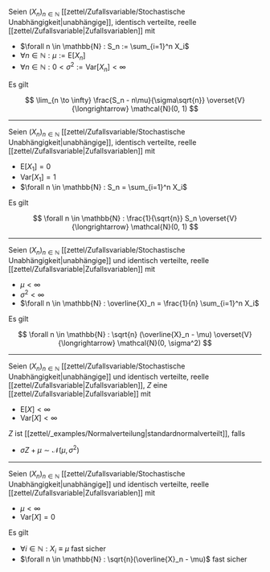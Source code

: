 Seien $(X_n)_{n \in \mathbb{N}}$ [[zettel/Zufallsvariable/Stochastische Unabhängigkeit|unabhängige]], identisch verteilte, reelle [[zettel/Zufallsvariable|Zufallsvariablen]] mit
- $\forall n \in \mathbb{N} : S_n := \sum_{i=1}^n X_i$
- $\forall n \in \mathbb{N} : \mu := \text{E}[X_n]$
- $\forall n \in \mathbb{N} : 0 \lt \sigma^2 := \text{Var}[X_n] \lt \infty$

Es gilt

$$
	\lim_{n \to \infty} \frac{S_n - n\mu}{\sigma\sqrt{n}} \overset{V}{\longrightarrow} \mathcal{N}(0, 1)
$$

---

Seien $(X_n)_{n \in \mathbb{N}}$ [[zettel/Zufallsvariable/Stochastische Unabhängigkeit|unabhängige]], identisch verteilte, reelle [[zettel/Zufallsvariable|Zufallsvariablen]] mit
- $\text{E}[X_1] = 0$
- $\text{Var}[X_1] = 1$
- $\forall n \in \mathbb{N} : S_n = \sum_{i=1}^n X_i$

Es gilt

$$
	\forall n \in \mathbb{N} : \frac{1}{\sqrt{n}} S_n \overset{V}{\longrightarrow} \mathcal{N}(0, 1)
$$

---

Seien $(X_n)_{n \in \mathbb{N}}$ [[zettel/Zufallsvariable/Stochastische Unabhängigkeit|unabhängige]] und identisch verteilte, reelle [[zettel/Zufallsvariable|Zufallsvariablen]] mit
- $\mu \lt \infty$
- $\sigma^2 \lt \infty$
- $\forall n \in \mathbb{N} : \overline{X}_n = \frac{1}{n} \sum_{i=1}^n X_i$

Es gilt

$$
	\forall n \in \mathbb{N} : \sqrt{n} (\overline{X}_n - \mu) \overset{V}{\longrightarrow} \mathcal{N}(0, \sigma^2)
$$

---

Seien $(X_n)_{n \in \mathbb{N}}$ [[zettel/Zufallsvariable/Stochastische Unabhängigkeit|unabhängige]] und identisch verteilte, reelle [[zettel/Zufallsvariable|Zufallsvariablen]], $Z$ eine [[zettel/Zufallsvariable|Zufallsvariable]] mit
- $\text{E}[X] \lt \infty$
- $\text{Var}[X] \lt \infty$

$Z$ ist [[zettel/_examples/Normalverteilung|standardnormalverteilt]], falls
- $\sigma Z + \mu \sim \mathcal{N}(\mu, \sigma^2)$

---

Seien $(X_n)_{n \in \mathbb{N}}$ [[zettel/Zufallsvariable/Stochastische Unabhängigkeit|unabhängige]] und identisch verteilte, reelle [[zettel/Zufallsvariable|Zufallsvariablen]] mit
- $\mu \lt \infty$
- $\text{Var}[X]  = 0$

Es gilt
- $\forall i \in \mathbb{N} : X_i \equiv \mu$ fast sicher
- $\forall n \in \mathbb{N} : \sqrt{n}(\overline{X}_n - \mu)$ fast sicher